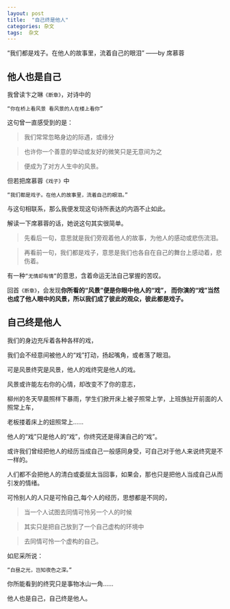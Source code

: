 ```yaml
---
layout: post
title:  "自己终是他人"
categories: 杂文
tags:  杂文 
---
```

“我们都是戏子。在他人的故事里，流着自己的眼泪”
——by 席慕蓉


## 他人也是自己
我曾读卞之琳`《断章》`，对诗中的

`“你在桥上看风景 看风景的人在楼上看你”`

这句曾一直感受到的是：

>我们常常忽略身边的际遇，或缘分

>也许你一个善意的举动或友好的微笑只是无意间为之

>便成为了对方人生中的风景。

但若把席慕蓉`《戏子》`中

`“我们都是戏子。在他人的故事里，流着自己的眼泪。”`

与这句相联系，那么我便发现这句诗所表达的内涵不止如此。

解读一下席慕蓉的话，她说这句其实很简单。

>先看后一句，意思就是我们旁观着他人的故事，为他人的感动或悲伤流泪。

>再看前一句，我们都是戏子，意思是我们也各自在自己的舞台上感动着，悲伤着。

有一种`“无情却有情”`的意思，含着命运无法自己掌握的苦叹。

回首`《断章》`，会发现**你所看的“风景”便是你眼中他人的“戏”，
而你演的“戏”当然也成了他人眼中的风景，所以我们成了彼此的观众，彼此都是戏子。**

## 自己终是他人
我们的身边充斥着各种各样的戏，


我们会不经意间被他人的“戏”打动，扬起嘴角，或者落了眼泪。

可是风景终究是风景，他人的戏终究是他人的戏。

风景或许能左右你的心情，却改变不了你的意志，

柳州的冬天早晨照样下暴雨，学生们掀开床上被子照常上学，上班族扯开前面的人照常上车，

老板搂着床上的妞照常上......

他人的“戏”只是他人的“戏”，你终究还是得演自己的“戏”。

或许我们曾经把他人的经历当成自己一般感同身受，可自己对于他人来说终究是不一样的。

人们都不会把他人的清白或委屈太当回事，如果会，那也只是把他人当成自己从而引发的情绪。

可怜别人的人只是可怜自己,每个人的经历，思想都是不同的，

>当一个人试图去同情可怜另一个人的时候

>其实只是把自己放到了一个自己虚构的环境中

>去同情可怜一个虚构的自己。

如尼采所说：

`“白昼之光，岂知夜色之深。”`

你所能看到的终究只是事物冰山一角......

他人也是自己，自己终是他人。
